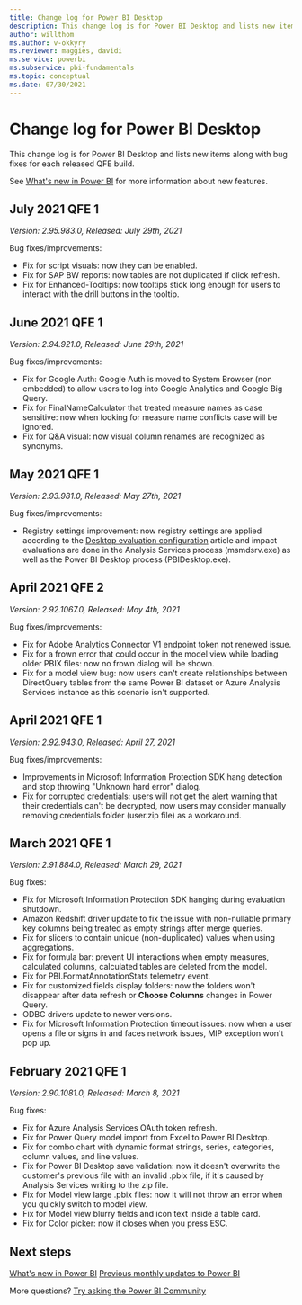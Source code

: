 ```yaml
---
title: Change log for Power BI Desktop
description: This change log is for Power BI Desktop and lists new items along with bug fixes for each released build.
author: willthom
ms.author: v-okkyry
ms.reviewer: maggies, davidi
ms.service: powerbi
ms.subservice: pbi-fundamentals
ms.topic: conceptual
ms.date: 07/30/2021
---
```


# Change log for Power BI Desktop

This change log is for Power BI Desktop and lists new items along with bug fixes for each released QFE build.

See [What's new in Power BI](desktop-latest-update.md) for more information about new features. 

## July 2021 QFE 1

*Version: 2.95.983.0, Released: July 29th, 2021*

Bug fixes/improvements:
- Fix for script visuals: now they can be enabled.
- Fix for SAP BW reports: now tables are not duplicated if click refresh.
- Fix for Enhanced-Tooltips: now tooltips stick long enough for users to interact with the drill buttons in the tooltip.

## June 2021 QFE 1

*Version: 2.94.921.0, Released: June 29th, 2021*

Bug fixes/improvements:
- Fix for Google Auth: Google Auth is moved to System Browser (non embedded) to allow users to log into Google Analytics and Google Big Query.
- Fix for FinalNameCalculator that treated measure names as case sensitive: now when looking for measure name conflicts case will be ignored.
- Fix for Q&A visual: now visual column renames are recognized as synonyms.
 
## May 2021 QFE 1

*Version: 2.93.981.0, Released: May 27th, 2021*

Bug fixes/improvements:
- Registry settings improvement: now registry settings are applied according to the [Desktop evaluation configuration](../create-reports/desktop-evaluation-configuration.md) article and impact evaluations are done in the Analysis Services process (msmdsrv.exe) as well as the Power BI Desktop process (PBIDesktop.exe).

## April 2021 QFE 2

*Version: 2.92.1067.0, Released: May 4th, 2021*

Bug fixes/improvements:
- Fix for Adobe Analytics Connector V1 endpoint token not renewed issue.
- Fix for a frown error that could occur in the model view while loading older PBIX files: now no frown dialog will be shown. 
- Fix for a model view bug: now users can't create relationships between DirectQuery tables from the same Power BI dataset or Azure Analysis Services instance as this scenario isn't supported.

## April 2021 QFE 1

*Version: 2.92.943.0, Released: April 27, 2021*

Bug fixes/improvements:
- Improvements in Microsoft Information Protection SDK hang detection and stop throwing "Unknown hard error" dialog.
- Fix for corrupted credentials: users will not get the alert warning that their credentials can't be decrypted, now users may consider manually removing credentials folder (user.zip file) as a workaround.

## March 2021 QFE 1

*Version: 2.91.884.0, Released: March 29, 2021*

Bug fixes:
- Fix for Microsoft Information Protection SDK hanging during evaluation shutdown.
- Amazon Redshift driver update to fix the issue with non-nullable primary key columns being treated as empty strings after merge queries.
- Fix for slicers to contain unique (non-duplicated) values when using aggregations.
- Fix for formula bar: prevent UI interactions when empty measures, calculated columns, calculated tables are deleted from the model.
- Fix for PBI.FormatAnnotationStats telemetry event.
- Fix for customized fields display folders: now the folders won't disappear after data refresh or **Choose Columns** changes in Power Query.
- ODBC drivers update to newer versions.
- Fix for Microsoft Information Protection timeout issues: now when a user opens a file or signs in and faces network issues, MIP exception won't pop up.

## February 2021 QFE 1

*Version: 2.90.1081.0, Released: March 8, 2021*

Bug fixes: 
- Fix for Azure Analysis Services OAuth token refresh.
- Fix for Power Query model import from Excel to Power BI Desktop.
- Fix for combo chart with dynamic format strings, series, categories, column values, and line values.
- Fix for Power BI Desktop save validation: now it doesn't overwrite the customer's previous file with an invalid .pbix file, if it's caused by Analysis Services writing to the zip file.
- Fix for Model view large .pbix files: now it will not throw an error when you quickly switch to model view. 
- Fix for Model view blurry fields and icon text inside a table card. 
- Fix for Color picker: now it closes when you press ESC. 

## Next steps

[What's new in Power BI](desktop-latest-update.md)
[Previous monthly updates to Power BI](desktop-latest-update-archive.md)

More questions? [Try asking the Power BI Community](https://community.powerbi.com/)
